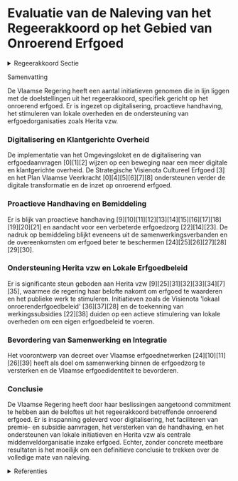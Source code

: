# Evaluatie van de Naleving van het Regeerakkoord op het Gebied van Onroerend Erfgoed

<details>
        <summary>Regeerakkoord Sectie </summary>
        <p>7.2.3 Het agentschap en onze prioritaire partners Op ambtelijk vlak blijven we inzetten op een proactieve en klantgerichte overheid. Als erfgoed te conservatief benaderd wordt, werkt dit contraproductief, het doet de erfgoedwaarden degraderen en creëert leegstand op termijn. Ook bij grote en complexe projecten werkt men niet vertragend, maar oplossingsgericht. We zetten volop in op digitalisering: een toelating werken, een premie- of subsidieaanvraag zal in de toekomst op een snelle en eenvoudige manier en met een beperkte dossiersamenstelling aan te vragen zijn. Dit integreren we maximaal in het Omgevingsloket. In functie van het behoud van onze waardevolle sites zal er binnen het agentschap Onroerend Erfgoed ook meer ingezet worden op proactieve handhaving en bemiddeling in dossier waar al een vonnis is. Nog al te vaak is handhaving de laatste stap om verwaarlozing te stoppen maar dan is het al vijf na twaalf. We blijven lokale overheden stimuleren om een eigen erfgoedbeleid te voeren. Lokale besturen die het engagement op nemen worden aangemoedigd en ondersteund. De criteria tot erkenning van onroerend erfgoeddepots worden geëvalueerd en de financiële ondersteuning herbekeken. We werken hiervoor samen met de Culturele Erfgoeddepots. Prioriteit is en blijft om alle partners in de erfgoedzorg nog meer en beter te laten samenwerken om zo de erfgoedzorg in Vlaanderen een nieuw elan te geven. We engageren ons om de verhalen, de nieuwe kennis over ons verleden en de resultaten van het meest waardevolle archeo-logisch onderzoek op een kwaliteitsvolle en publieksvriendelijke wijze te ontsluiten. Ons onroerend erfgoed vormt ontegenspreke-lijk een essentieel element van de identiteit van Vlaanderen. We investeren dan ook in onze publiekswerking om (h)erkenning en draagvlak voor een ambitieus beleid te vergroten. We blijven daarvoor Herita onder-steunen zodat ze zich verder kunnen ontwik-kelen tot de centrale middenveldorganisatie inzake erfgoed. Bijzondere aandacht gaat hierbij uit naar het betrekken en waarderen van de vele vrijwilligers in de sector. Ook het Netwerk Open Monumenten moet verder uitbreiden. We streven de integratie van het Netwerk Open Monumenten in de Museumpas na. Wat site-ontwikkeling betreft groeien de sites van Herita uit tot modelsites. De pas gesloten samenwerkingsovereenkomst met vzw Herita bevat goede afspraken in verband met de prioritaire opdracht die moet uit -gevoerd worden. Slaagt de VZW er niet in dan wordt de samenwerking beëindigd. Vlaanderen koestert onze natuur </p>
        </details> 

Samenvatting

De Vlaamse Regering heeft een aantal initiatieven genomen die in lijn liggen met de doelstellingen uit het regeerakkoord, specifiek gericht op het onroerend erfgoed. Er is ingezet op digitalisering, proactieve handhaving, het stimuleren van lokale overheden en de ondersteuning van erfgoedorganisaties zoals Herita vzw. 

### Digitalisering en Klantgerichte Overheid

De implementatie van het Omgevingsloket en de digitalisering van erfgoedaanvragen \[0\]\[1\]\[2\] wijzen op een beweging naar een meer digitale en klantgerichte overheid. De Strategische Visienota Cultureel Erfgoed \[3\] en het Plan Vlaamse Veerkracht \[0\]\[4\]\[5\]\[6\]\[7\]\[8\] ondersteunen verder de digitale transformatie en de inzet op onroerend erfgoed.

### Proactieve Handhaving en Bemiddeling

Er is blijk van proactieve handhaving \[9\]\[10\]\[11\]\[12\]\[13\]\[14\]\[15\]\[16\]\[17\]\[18\]\[19\]\[20\]\[21\] en aandacht voor een verbeterde erfgoedzorg \[22\]\[14\]\[23\]. De nadruk op bemiddeling blijkt eveneens uit de samenwerkingsverbanden en de overeenkomsten om erfgoed beter te beschermen \[24\]\[25\]\[26\]\[27\]\[28\]\[29\]\[30\].

### Ondersteuning Herita vzw en Lokale Erfgoedbeleid

Er is significante steun geboden aan Herita vzw \[9\]\[25\]\[31\]\[32\]\[33\]\[34\]\[7\]\[35\], waarmee de regering haar belofte nakomt om erfgoed te waarderen en het publieke werk te stimuleren. Initiatieven zoals de Visienota 'lokaal onroerenderfgoedbeleid' \[36\]\[37\]\[28\] en de toekenning van werkingssubsidies \[22\]\[38\] duiden op een actieve stimulering van lokale overheden om een eigen erfgoedbeleid te voeren.

### Bevordering van Samenwerking en Integratie

Het voorontwerp van decreet over Vlaamse erfgoednetwerken \[24\]\[10\]\[11\]\[26\]\[39\] heeft als doel om samenwerking binnen de erfgoedzorg te versterken en de Vlaamse erfgoedidentiteit te bevorderen.

### Conclusie

De Vlaamse Regering heeft door haar beslissingen aangetoond commitment te hebben aan de beloftes uit het regeerakkoord betreffende onroerend erfgoed. Er is inspanning geleverd voor digitalisering, het faciliteren van premie- en subsidie aanvragen, het versterken van de handhaving, en het ondersteunen van lokale initiatieven en Herita vzw als centrale middenveldorganisatie inzake erfgoed. Echter, zonder concrete meetbare resultaten is het moeilijk om een definitieve conclusie te trekken over de volledige mate van naleving.

<details>
        <summary> Referenties</summary>
        **[\[0\]](http://themis.vlaanderen.be/id/nieuwsbrief-info/6359066C1EA6B745D23CC8D2)** : **(2022-10-28)** Plan Vlaamse Veerkracht: investeringen onroerend erfgoed Besteding van de aan het beleidsveld Onroerend Erfgoed toegewezen middelen in het kader van het Relanceplan ‘Vlaamse Veerkracht’  In uitvoering... 

**[\[1\]](http://themis.vlaanderen.be/id/resource/7796bae0-4924-11ec-94bb-99a9d1e168fe)** : **(2021-04-02)** Plan Vlaamse Veerkracht: besteding toegewezen middelen beleidsveld Onroerend Erfgoed Besteding van de aan het beleidsveld Onroerend Erfgoed toegewezen middelen  ​In uitvoering van het relanceplan ‘Vla... 

**[\[2\]](http://themis.vlaanderen.be/id/nieuwsbrief-info/60A529E0364ED90008000396)** : **(2021-05-21)** Plan Vlaamse Veerkracht: dossier 99 Oproepen erfgoedpremie Voorontwerp van besluit van de Vlaamse Regering over de oproepen in 2021 voor een erfgoedpremie in het kader van relance  In het kader van he... 

**[\[3\]](http://themis.vlaanderen.be/id/resource/79c77d90-4924-11ec-94bb-99a9d1e168fe)** : **(2021-03-31)** Strategische Visienota Cultureel Erfgoed   De Vlaamse Regering hecht haar goedkeuring aan de Strategische Visienota Cultureel Erfgoed. De visienota wil drie doelstellingen bereiken: de dynamiek, eigen... 

**[\[4\]](http://themis.vlaanderen.be/id/nieuwsbrief-info/6215F0606BB7B593CFC17EDD)** : **(2022-02-25)** Plan Vlaamse Veerkracht: Besteding middelen beleidsveld Onroerend Erfgoed Besteding van de aan het beleidsveld Onroerend Erfgoed toegewezen middelen  Na een eerste reeks  investeringen in onroerend er... 

**[\[5\]](http://themis.vlaanderen.be/id/nieuwsbrief-info/60E476D3364ED900080008BB)** : **(2021-07-09)** Plan Vlaamse Veerkracht: Operationalisering integratie erfgoeddatabanken Integratie erfgoeddatabanken  In het kader van het relanceplan 'Vlaamse Veerkracht' hecht de Vlaamse Regering haar goedkeuring ... 

**[\[6\]](http://themis.vlaanderen.be/id/nieuwsbrief-info/61A7790A364ED90008000006)** : **(2021-12-03)** Plan Vlaamse Veerkracht: besteding middelen beleidsveld Onroerend Erfgoed Besteding van de aan het beleidsveld Onroerend Erfgoed toegewezen middelen in het kader van het Relanceplan ‘Vlaamse Veerkrach... 

**[\[7\]](http://themis.vlaanderen.be/id/nieuwsbrief-info/6387187C86124BBA17062BBC)** : **(2022-12-02)** Plan Vlaamse Veerkracht: Subsidie restauratie kasteeldomein Heers Subsidie restauratie kasteeldomein Heers Ontwerpbesluit van de Vlaamse Regering tot toekenning van een subsidie in het kader van het R... 

**[\[8\]](http://themis.vlaanderen.be/id/resource/a39bcdb0-4924-11ec-94bb-99a9d1e168fe)** : **(2021-03-19)** Plan Vlaamse Veerkracht: ontwikkeling, uitrol en beheer en exploitatie van het Vlaams Vastgoed Informatie Platform De ontwikkeling, de uitrol en het beheer en de exploitatie van het Vlaams Vastgoed In... 

**[\[9\]](http://themis.vlaanderen.be/id/nieuwsbericht/65704FF3E2E2C9E5814BECF9)** : **(2023-12-08)** Samenwerkingsovereenkomst Herita vzw 2024 Ontwerp van samenwerkingsovereenkomst 2024 tussen de Vlaamse Overheid en Herita vzw  Omdat de regelgeving over de Vlaamse erfgoednetwerken naar alle verwachti... 

**[\[10\]](http://themis.vlaanderen.be/id/nieuwsbericht/64F6E9AE3605E1AC863BE361)** : **(2023-09-08)** Ontwerpdecreet over Vlaamse erfgoednetwerken Ontwerpdecreet over Vlaamse erfgoednetwerken  Na adviezen van de SARO en van de Raad van State hecht de Vlaamse Regering haar definitieve goedkeuring aan h... 

**[\[11\]](http://themis.vlaanderen.be/id/nieuwsbericht/655F0786E2E2C9E5814BD202)** : **(2023-11-23)** Bekrachtiging en afkondiging decreet over Vlaamse erfgoednetwerken Bekrachtiging en afkondiging van het decreet over Vlaamse erfgoednetwerken, aangenomen door het Vlaams Parlement op 22 november 2023 ... 

**[\[12\]](http://themis.vlaanderen.be/id/resource/2aef3f30-4926-11ec-94bb-99a9d1e168fe)** : **(2020-12-11)** Wijziging aanvraagprocedures voor erfgoedpremies en meerjarenpremieovereenkomsten Ontwerpbesluit van de Vlaamse Regering tot wijziging van het Onroerenderfgoedbesluit van 16 mei 2014 wat betreft de aa... 

**[\[13\]](http://themis.vlaanderen.be/id/nieuwsbrief-info/62389BD96BB7B593CFC18C70)** : **(2022-03-25)** Stand van zaken afbouw wachtlijst restauratie- en erfgoedpremies en bijsturing premiestelsel onroerend erfgoed 

**[\[14\]](http://themis.vlaanderen.be/id/nieuwsbrief-info/6282555E479218B0ED55B930)** : **(2022-05-20)** Actualisering beleidsvisie betreffende ‘Het Vlaamse beleid voor het borgen van immaterieel erfgoed’ 

**[\[15\]](http://themis.vlaanderen.be/id/nieuwsbericht/65815FDDE2E2C9E5814C2027)** : **(2023-12-22)** Ontwerpdecreet voorkooprecht topstukken Ontwerpdecreet tot wijziging van het decreet van 24 januari 2003 houdende bescherming van het roerend cultureel erfgoed van uitzonderlijk belang, wat betreft ee... 

**[\[16\]](http://themis.vlaanderen.be/id/resource/dae5acc0-4927-11ec-94bb-99a9d1e168fe)** : **(2020-07-17)** Schorsen aanvraagmogelijkheden erfgoedpremies bijzondere procedure Voorontwerp van besluit van de Vlaamse Regering tot wijziging van de aanvraagprocedures in het Onroerenderfgoedbesluit voor erfgoedpr... 

**[\[17\]](http://themis.vlaanderen.be/id/nieuwsbericht/647F1ED12D77B42474D4C849)** : **(2023-06-09)** Voorontwerp decreet voorkooprecht topstukken Voorontwerp van decreet tot wijziging van het decreet van 24 januari 2003 houdende bescherming van het roerend cultureel erfgoed van uitzonderlijk belang, ... 

**[\[18\]](http://themis.vlaanderen.be/id/resource/1abae190-4927-11ec-94bb-99a9d1e168fe)** : **(2020-10-16)** Schorsen aanvraagmogelijkheden erfgoedpremies bijzondere procedure Voorontwerp van besluit van de Vlaamse Regering tot wijziging van de aanvraagprocedures in het Onroerenderfgoedbesluit voor erfgoedpr... 

**[\[19\]](http://themis.vlaanderen.be/id/resource/d42046c0-4927-11ec-94bb-99a9d1e168fe)** : **(2020-07-17)** Overdracht opdrachten rekrutering en selectie VLM en OE naar Ago Overdracht van een vacature en budget van de Vlaamse Landmaatschappij (VLM) en Onroerend Erfgoed (OE) naar het Agentschap Overheidspers... 

**[\[20\]](http://themis.vlaanderen.be/id/nieuwsbrief-info/63466F721EA6B745D23CB826)** : **(2022-10-14)** Erfbelasting betalen met cultuurgoederen: wijzigingsdecreet Ontwerpdecreet tot wijziging van het decreet van 24 januari 2003 houdende bescherming van het roerend cultureel erfgoed van uitzonderlijk be... 

**[\[21\]](http://themis.vlaanderen.be/id/nieuwsbericht/649ABF282D77B42474D4E86D)** : **(2023-06-30)** Erfbelasting betalen met cultuurgoederen: wijziging uitvoeringsbesluit decreet bescherming roerend cultureel erfgoed van uitzonderlijk belang Ontwerpbesluit van de Vlaamse Regering tot wijziging van h... 

**[\[22\]](http://themis.vlaanderen.be/id/nieuwsbericht/65167F4F3605E1AC863C06CA)** : **(2023-09-29)** Erfgoedronde 2024-2028: werkingssubsidies cultureel-erfgoedorganisaties Ontwerpbesluit van de Vlaamse Regering houdende de indeling en subsidiëring van cultureel-erfgoedorganisaties voor de beleidsper... 

**[\[23\]](http://themis.vlaanderen.be/id/nieuwsbrief-info/62C4029C8E6C4430A88977F4)** : **(2022-07-08)** Uitvoeringsbesluit Cultuurerfgoeddecreet Ontwerpbesluit van de Vlaamse Regering tot uitvoering van het Cultureelerfgoeddecreet van 23 december 2021  ​Het Cultureelerfgoeddecreet is het belangrijkste i... 

**[\[24\]](http://themis.vlaanderen.be/id/nieuwsbericht/645A54798E8235823F6B7468)** : **(2023-05-12)** Voorontwerp van decreet over Vlaamse erfgoednetwerken Voorontwerp van decreet over het Vlaams erfgoednetwerk  De Vlaamse Regering hecht haar principiële goedkeuring aan het voorontwerp van decreet ove... 

**[\[25\]](http://themis.vlaanderen.be/id/nieuwsbrief-info/6386285186124BBA17062B66)** : **(2022-12-02)** Samenwerkingsovereenkomst 2023 Herita vzw Ontwerp van samenwerkingsovereenkomst 2023 tussen de Vlaamse overheid en Herita vzw voor het jaar 2023  Het huidige samenwerkingsakkoord van de Vlaamse overhe... 

**[\[26\]](http://themis.vlaanderen.be/id/nieuwsbericht/64F831CA3605E1AC863BE45D)** : **(2023-09-08)** Uitvoeringsbesluit decreet Vlaamse erfgoednetwerken Voorontwerp van besluit van de Vlaamse Regering over Vlaamse erfgoednetwerken  De Vlaamse Regering keurt principieel het besluit goed dat uitvoering... 

**[\[27\]](http://themis.vlaanderen.be/id/resource/d4dded80-8a7a-11ec-b92e-970acd8c80b9)** : **(2020-10-30)** Wijziging Onroerenderfgoedbesluit: aanvraagprocedures voor erfgoedpremies en meerjaren-premieovereenkomsten Voorontwerp van besluit van de Vlaamse Regering tot wijziging van het Onroerenderfgoedbeslui... 

**[\[28\]](http://themis.vlaanderen.be/id/nieuwsbrief-info/62975CF22071A7D754F183D4)** : **(2022-06-03)** Wijziging Onroerenderfgoedbesluit Voorontwerp van besluit van de Vlaamse Regering tot wijziging van het Onroerenderfgoedbesluit van 16 mei 2014 wat betreft de uitvoering van de visienota lokaal erfgoe... 

**[\[29\]](http://themis.vlaanderen.be/id/nieuwsbrief-info/62A1FD0E94D257C3524662ED)** : **(2022-06-10)** Wijziging Onroerend-erfgoeddecreet: uitvoering visienota lokaal onroerend erfgoedbeleid (en toekenning gewestelijke beboetingsbevoegdheid) Bekrachtiging en afkondiging van het decreet tot wijziging va... 

**[\[30\]](http://themis.vlaanderen.be/id/nieuwsbericht/646DB7638E8235823F6B82E2)** : **(2023-05-26)** Voorontwerp van decreet over de bovenlokale cultuurwerking Voorontwerp van decreet over de bovenlokale cultuurwerking  De Vlaamse Regering hecht haar principiële goedkeuring aan het voorontwerp van de... 

**[\[31\]](http://themis.vlaanderen.be/id/nieuwsbrief-info/63906F86C2B90D4571CF76F8)** : **(2022-12-09)** Plan Vlaamse Veerkracht: subsidie Herita vzw voor haar rol als National Trust van Vlaanderen Herita vzw: subsidie rol National Trust van Vlaanderen Ontwerpbesluit van de Vlaamse Regering tot toekennin... 

**[\[32\]](http://themis.vlaanderen.be/id/nieuwsbrief-info/6386329186124BBA17062B8F)** : **(2022-12-02)** Plan Vlaamse Veerkracht: Subsidie aan Herita vzw voor financiering actieplan 2022-2025 abdijsite Herkenrode Hefboomrelanceproject actieplan 2022-2025 abdijsite van Herkenrode Ontwerpbesluit van de Vla... 

**[\[33\]](http://themis.vlaanderen.be/id/nieuwsbrief-info/6215F35B6BB7B593CFC17EDE)** : **(2022-02-25)** Plan Vlaamse Veerkracht: Kasteeldomein van Heers (akte tot vestiging van een erfpachtrecht en akte overeenkomst uitvoeren herstelmaatregelen) Kasteeldomein van Heers Ontwerp van akte tot vestiging van... 

**[\[34\]](http://themis.vlaanderen.be/id/nieuwsbrief-info/638F42C1C2B90D4571CF75A8)** : **(2022-12-09)** Plan Vlaamse Veerkracht: subsidie Herita vzw voor restauratieve werken aan het kasteel van Horst Herita vzw: subsidie werken kasteel van Horst Ontwerpbesluit van de Vlaamse Regering tot toekenning van... 

**[\[35\]](http://themis.vlaanderen.be/id/nieuwsbrief-info/6268EDFF1C4A193816C2FB39)** : **(2022-04-29)** Meerjarige beheersovereenkomst 2022-2024 vzw Ons Erfdeel Ontwerp van beheersovereenkomst vzw Ons Erfdeel tussen de Vlaamse Gemeenschap en de vzw Ons Erfdeel voor de periode 2022-2024  ​De Vlaamse Rege... 

**[\[36\]](http://themis.vlaanderen.be/id/resource/d6b6d780-4924-11ec-94bb-99a9d1e168fe)** : **(2021-02-26)** Visienota 'lokaal onroerenderfgoedbeleid'   De Vlaamse Regering keurt het ontwerp van visienota 'Lokaal Onroerenderfgoedbeleid' goed. Onroerend erfgoed is een onderwerp dat ons allemaal aanbelangt, ne... 

**[\[37\]](http://themis.vlaanderen.be/id/nieuwsbrief-info/6194C118364ED9000800016E)** : **(2021-11-19)** Wijziging Onroerend-erfgoeddecreet: uitvoering visienota lokaal onroerend erfgoedbeleid (en toekenning gewestelijke beboetingsbevoegdheid) Voorontwerp van decreet tot de wijziging van het Onroerenderf... 

**[\[38\]](http://themis.vlaanderen.be/id/resource/1a017ca0-4927-11ec-94bb-99a9d1e168fe)** : **(2020-10-16)** Financiering infrastructuurproject Bourlaschouwburg Antwerpen   Het regeerakkoord van de Vlaamse Regering besteedt bijzondere aandacht aan culturele topinfrastructuur. De stad Antwerpen vraagt nu mede... 

**[\[39\]](http://themis.vlaanderen.be/id/resource/756ad2d0-4927-11ec-94bb-99a9d1e168fe)** : **(2020-09-18)** Wijziging aanvraagprocedures voor erfgoedpremies en meerjarenpremieovereenkomsten Voorontwerp van besluit van de Vlaamse Regering tot wijziging van het Onroerenderfgoedbesluit van 16 mei 2014 wat betr... 
        </details> 

